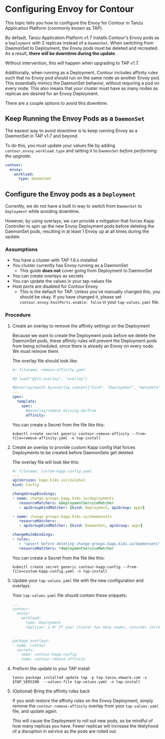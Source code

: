 # Configuring Envoy for Contour

This topic tells you how to configure the Envoy for Contour in Tanzu 
Application Platform (commonly known as TAP).

By default, Tanzu Application Platform v1.7 installs Contour's Envoy pods as a 
`Deployment` with 2 replicas instead of a `DaemonSet`. When switching from DaemonSet to Deployment, the Envoy pods must be deleted and recreated. As a result, **there will be downtime during the update**.

Without intervention, this will happen when upgrading to TAP v1.7.

Additionally, when running as a Deployment, Contour includes affinity rules such that no Envoy pod should run on the same node as another Envoy pod. This essentially mimics the DaemonSet behavior, without requiring a pod on every node. This also means that your cluster must have as many nodes as replicas are desired for an Envoy Deployment.

There are a couple options to avoid this downtime.

## <a id="daemonset"></a> Keep Running the Envoy Pods as a `DaemonSet`

The easiest way to avoid downtime is to keep running Envoy as a DaemonSet in TAP v1.7 and beyond.

To do this, you must update your values file by adding `contour.envoy.workload.type` and setting it to `DaemonSet` _before performing the upgrade_:
  
```yaml
contour:
  envoy:
    workload:
      type: DaemonSet
```

## <a id="deployment"></a> Configure the Envoy pods as a `Deployment`

Currently, we do not have a built in way to switch from `DaemonSet` to `Deployment` while avoiding downtime.

However, by using overlays, we can provide a mitigation that forces Kapp Controller to spin up the new Envoy Deployment pods before deleting the DaemonSet pods, resulting in at least 1 Envoy up at all times during the update.

### Assumptions

- You have a cluster with TAP 1.6.x installed
- You cluster currently has Envoy running as a DaemonSet
  -  This guide **does not** cover going from Deployment to DaemonSet
- You can create overlays as secrets
- You can update the values in your tap-values file
- Host ports are disabled for Contour Envoy
  - This is the default for TAP. Unless you’ve manually changed this, you should be okay.
    If you have changed it, please set `contour.envoy.hostPorts.enable: false` in your `tap-values.yaml` file.

### Procedure

1. Create an overlay to remove the affinity settings on the Deployment

   Because we want to create the Deployment pods before we delete the DaemonSet pods, these affinity rules will prevent the Deployment pods from being scheduled, since there is already an Envoy on every node. We must remove them.

   The overlay file should look like:

   ```yaml
   #! filename: remove-affinity.yaml

   #@ load("@ytt:overlay", "overlay")

   #@overlay/match by=overlay.subset({"kind": "Deployment", "metadata": {"name": "envoy"}}), expects=1
   ---
   spec:
     template:
       spec:
         #@overlay/remove missing_ok=True
         affinity:
   ```

   You can create a Secret from the file like this:

   ```
   kubectl create secret generic contour-remove-affinity --from-file=remove-affinity.yaml -n tap-install
   ```

2. Create an overlay to provide custom Kapp config that forces Deployments to be created before DaemonSets get deleted

   The overlay file will look like this:
 
   ```yaml
   #! filename: custom-kapp-config.yaml
   ---
   apiVersion: kapp.k14s.io/v1alpha1
   kind: Config

   changeGroupBindings:
   - name: change-groups.kapp.k14s.io/deployments
      resourceMatchers: &deploymentServiceMatcher
      - apiGroupKindMatcher: {kind: Deployment, apiGroup: apps}

   - name: change-groups.kapp.k14s.io/daemonsets
      resourceMatchers:
      - apiGroupKindMatcher: {kind: DaemonSet, apiGroup: apps}

   changeRuleBindings:
   - rules:
      - "upsert before deleting change-groups.kapp.k14s.io/daemonsets"
      resourceMatchers: *deploymentServiceMatcher
   ```

   You can create a Secret from the file like this:
   
   ```
   kubectl create secret generic contour-kapp-config --from-file=custom-kapp-config.yaml -n tap-install
   ```

3. Update your `tap-values.yaml` file with the new configuration and overlays

   Your `tap-values.yaml` file should contain these snippets:
   
   ```yaml
   ...
   contour:
     envoy:
       workload:
         type: Deployment
         replicas: 2 #! If your cluster has many nodes, consider increasing this number at least initially. You can trim down later as you find out what works best for your environment.
   
   ...
   package_overlays:
   - name: contour
     secrets:
     - name: contour-kapp-config
     - name: contour-remove-affinity
   ```

4. Preform the update to your TAP install

   ```
   tanzu package installed update tap -p tap.tanzu.vmware.com -v $TAP_VERSION  --values-file tap-values.yaml -n tap-install
   ```

5. (Optional) Bring the affinity rules back

   If you wish restore the affinity rules on the Envoy Deployment, simply remove the `contour-remove-affinity` overlay from your `tap-values.yaml` file, and update again.

   This will cause the Deployment to roll out new pods, so be mindful of how many replicas you have. Fewer replicas will increase the likelyhood of a disruption in service as the pods are rolled out.